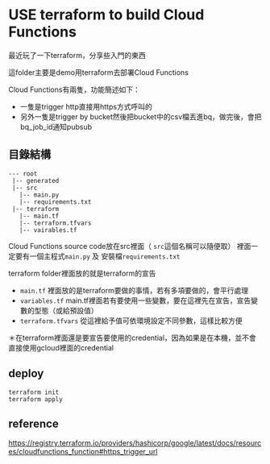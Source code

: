 # USE terraform to build Cloud Functions
最近玩了一下terraform，分享些入門的東西

這folder主要是demo用terraform去部署Cloud Functions

Cloud Functions有兩隻，功能簡述如下：
- 一隻是trigger http直接用https方式呼叫的
- 另外一隻是trigger by bucket然後把bucket中的csv檔丟進bq，做完後，會把bq_job_id通知pubsub

## 目錄結構

```
--- root
 |-- generated
 |-- src
   |-- main.py
   |-- requirements.txt
 |-- terraform
   |-- main.tf
   |-- terraform.tfvars
   |-- vairables.tf
```

Cloud Functions source code放在src裡面（ `src`這個名稱可以隨便取）
裡面一定要有一個主程式`main.py` 及 安裝檔`requirements.txt `

terraform folder裡面放的就是terraform的宣告
- `main.tf` 裡面放的是terraform要做的事情，若有多項要做的，會平行處理
- `variables.tf` main.tf裡面若有要使用一些變數，要在這裡先在宣告，宣告變數的型態（或給預設值）
- `terraform.tfvars` 從這裡給予值可依環境設定不同參數，這樣比較方便

＊在terraform裡面還是要宣告要使用的credential，因為如果是在本機，並不會直接使用gcloud裡面的credential

## deploy
```
terraform init
terraform apply
```

## reference
https://registry.terraform.io/providers/hashicorp/google/latest/docs/resources/cloudfunctions_function#https_trigger_url
